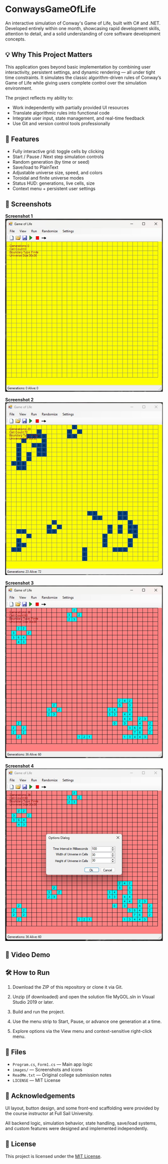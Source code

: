 # ConwaysGameOfLife
An interactive simulation of Conway's Game of Life, built with C# and .NET. Developed entirely within one month, showcasing rapid development skills, attention to detail, and a solid understanding of core software development concepts.

## 💡 Why This Project Matters

This application goes beyond basic implementation by combining user interactivity, persistent settings, and dynamic rendering — all under tight time constraints. It simulates the classic algorithm-driven rules of Conway’s Game of Life while giving users complete control over the simulation environment. 

The project reflects my ability to:
- Work independently with partially provided UI resources
- Translate algorithmic rules into functional code
- Integrate user input, state management, and real-time feedback
- Use Git and version control tools professionally

## 🚀 Features

- Fully interactive grid: toggle cells by clicking
- Start / Pause / Next step simulation controls
- Random generation (by time or seed)
- Save/load to PlainText
- Adjustable universe size, speed, and colors
- Toroidal and finite universe modes
- Status HUD: generations, live cells, size
- Context menu + persistent user settings

## 📸 Screenshots

**Screenshot 1**  
![Screenshot 1](images/GOLscreenshot1.jpg)

**Screenshot 2**  
![Screenshot 2](images/GOLscreenshot2.jpg)

**Screenshot 3**  
![Screenshot 3](images/GOLscreenshot3.jpg)

**Screenshot 4**  
![Screenshot 4](images/GOLscreenshot4.jpg)

## 🎥 Video Demo

## 🛠️ How to Run

1. Download the ZIP of this repository or clone it via Git.

2. Unzip (if downloaded) and open the solution file MyGOL.sln in Visual Studio 2019 or later.

3. Build and run the project.

4. Use the menu strip to Start, Pause, or advance one generation at a time.

5. Explore options via the View menu and context-sensitive right-click menu.

## 📁 Files

- `Program.cs`, `Form1.cs` — Main app logic
- `images/` — Screenshots and icons
- `ReadMe.txt` — Original college submission notes
- `LICENSE` — MIT License

## 📌 Acknowledgements

UI layout, button design, and some front-end scaffolding were provided by the course instructor at Full Sail University.

All backend logic, simulation behavior, state handling, save/load systems, and custom features were designed and implemented independently.

## 📝 License

This project is licensed under the [MIT License](LICENSE).
